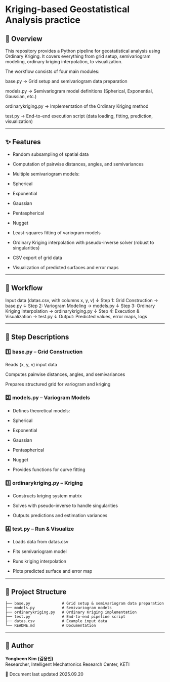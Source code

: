 # Kriging-based Geostatistical Analysis practice


## 📌 Overview
This repository provides a Python pipeline for geostatistical analysis using Ordinary Kriging.
It covers everything from grid setup, semivariogram modeling, ordinary kriging interpolation, to visualization.

The workflow consists of four main modules:

base.py → Grid setup and semivariogram data preparation

models.py → Semivariogram model definitions (Spherical, Exponential, Gaussian, etc.)

ordinarykriging.py → Implementation of the Ordinary Kriging method

test.py → End-to-end execution script (data loading, fitting, prediction, visualization)

---

## ✨ Features

- Random subsampling of spatial data

- Computation of pairwise distances, angles, and semivariances

- Multiple semivariogram models:

- Spherical

- Exponential

- Gaussian

- Pentaspherical

- Nugget

- Least-squares fitting of variogram models

- Ordinary Kriging interpolation with pseudo-inverse solver (robust to singularities)

- CSV export of grid data

- Visualization of predicted surfaces and error maps

---

## 🔄 Workflow

Input data (datas.csv, with columns x, y, v)
↓ Step 1: Grid Construction → base.py
↓ Step 2: Variogram Modeling → models.py
↓ Step 3: Ordinary Kriging Interpolation → ordinarykriging.py
↓ Step 4: Execution & Visualization → test.py
↓ Output: Predicted values, error maps, logs

---

## 📝 Step Descriptions

### 1️⃣ base.py – Grid Construction

Reads (x, y, v) input data

Computes pairwise distances, angles, and semivariances

Prepares structured grid for variogram and kriging

### 2️⃣ models.py – Variogram Models

- Defines theoretical models:

- Spherical

- Exponential

- Gaussian

- Pentaspherical

- Nugget

- Provides functions for curve fitting

### 3️⃣ ordinarykriging.py – Kriging

- Constructs kriging system matrix

- Solves with pseudo-inverse to handle singularities

- Outputs predictions and estimation variances

### 4️⃣ test.py – Run & Visualize

- Loads data from datas.csv

- Fits semivariogram model

- Runs kriging interpolation

- Plots predicted surface and error map


---
## 📂 Project Structure
```
├── base.py              # Grid setup & semivariogram data preparation
├── models.py            # Semivariogram models
├── ordinarykriging.py   # Ordinary Kriging implementation
├── test.py              # End-to-end pipeline script
├── datas.csv            # Example input data
└── README.md            # Documentation
```
---


## 👤 Author
**Yongbeen Kim (김용빈)**  
Researcher, Intelligent Mechatronics Research Center, KETI


📅 Document last updated 2025.09.20

